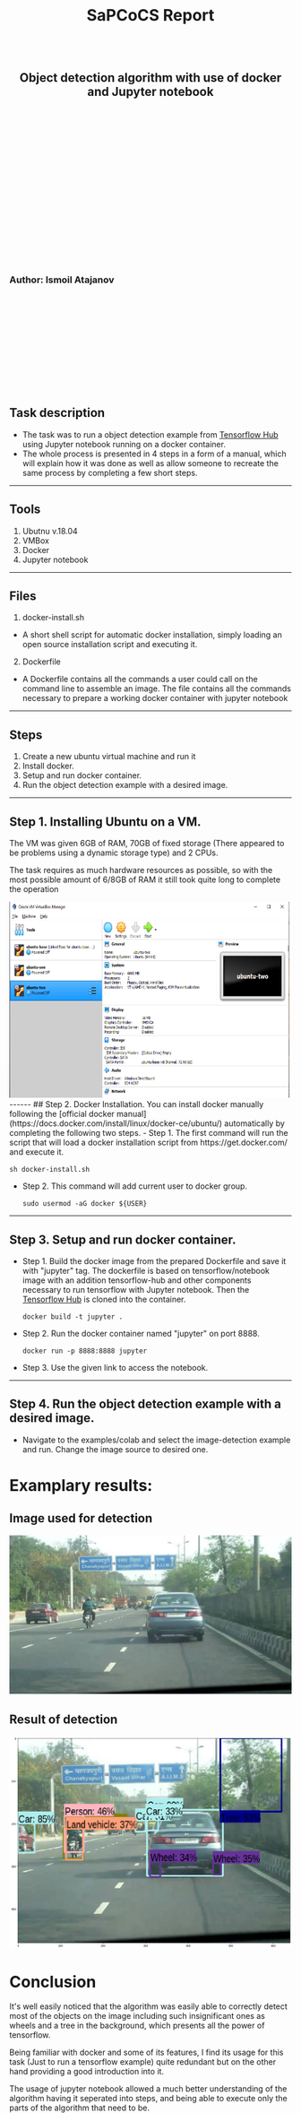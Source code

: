 <br/><br/><br/><br/><br/><br/><br/><br/>
<h1 align=center>SaPCoCS Report</h1><br/><br/>
<h2 align=center>Object detection algorithm with use of docker <br/>and Jupyter notebook</h2>
<br/><br/><br/><br/><br/><br/><br/><br/><br/><br/><br/><br/><br/><br/><br/><br/>
  <h3>Author: Ismoil Atajanov</h3>
  <br/><br/><br/><br/><br/><br/><br/><br/><br/><br/>
  
## Task description
- The task was to run a object detection example from [Tensorflow Hub](https://github.com/tensorflow/hub.git) using Jupyter notebook running on a docker container.
- The whole process is presented in 4 steps in a form of a manual, which will explain how it was done as well as allow someone to recreate the same process by completing a few short steps.
------
## Tools
1. Ubutnu v.18.04
2. VMBox
3. Docker
4. Jupyter notebook
------
## Files
1. docker-install.sh 
  - A short shell script for automatic docker installation, simply loading an open source installation script and executing it.
2. Dockerfile
  - A Dockerfile contains all the commands a user could call on the command line to assemble an image. The file contains all the commands necessary to prepare a working docker container with jupyter notebook
------
## Steps
1. Create a new ubuntu virtual machine and run it
2. Install docker.
3. Setup and run docker container.
4. Run the object detection example with a desired image.
------
## Step 1. Installing Ubuntu on a VM.
<p>The VM was given 6GB of RAM, 70GB of fixed storage (There appeared to be problems using a dynamic storage type) and 2 CPUs.</p>
<p>The task requires as much hardware resources as possible, so with the most possible amount of 6/8GB of RAM it still took quite long to complete the operation</p>
<img src="https://github.com/Ismail11270/docker-tensorflow/blob/master/images/vm-sh.png" height=350px width=500x/>
------
## Step 2. Docker Installation. You can install docker manually following the [official docker manual](https://docs.docker.com/install/linux/docker-ce/ubuntu/) automatically by completing the following two steps.
- Step 1. The first command will run the script that will load a docker installation script from https://get.docker.com/ and execute it.
  
  ```console
  sh docker-install.sh
  ```
  
  
- Step 2. This command will add current user to docker group.
  ```console
  sudo usermod -aG docker ${USER}
  ```
------
## Step 3. Setup and run docker container.
- Step 1. Build the docker image from the prepared Dockerfile and save it with "jupyter" tag. The dockerfile is based on tensorflow/notebook image with an addition tensorflow-hub and other components necessary to run tensorflow with Jupyter notebook. Then the [Tensorflow Hub](https://github.com/tensorflow/hub.git) is cloned into the container.

  ```console
  docker build -t jupyter . 
  ```
- Step 2. Run the docker container named "jupyter" on port 8888. 
  ```console
  docker run -p 8888:8888 jupyter
  ```
 - Step 3. Use the given link to access the notebook.
------
## Step 4. Run the object detection example with a desired image.
- Navigate to the examples/colab and select the image-detection example and run. Change the image source to desired one.

# Examplary results:

##  Image used for detection
  <img src="https://github.com/Ismail11270/docker-tensorflow/blob/master/images/image2undected.jpg?raw=true"/>
  
##  Result of detection
  <img src="https://github.com/Ismail11270/docker-tensorflow/blob/master/images/image2detected.png?raw=true"/>
  
# Conclusion
  <p>It's well easily noticed that the algorithm was easily able to correctly detect most of the objects on the image including such insignificant ones as wheels and a tree in the background, which presents all the power of tensorflow.</p> 
  <p>Being familiar with docker and some of its features, I find its usage for this task (Just to run a tensorflow example) quite redundant but on the other hand providing a good introduction into it.</p> 
  <p>The usage of jupyter notebook allowed a much better understanding of the algorithm having it seperated into steps, and being able to execute only the parts of the algorithm that need to be.</p>
  
## Source Code:
------
### docker-install.sh
  ```console
    
  #!/bin/sh

  sudo apt install curl -y
  curl -fsSL https://get.docker.com -o get-docker.sh
  sh get-docker.sh
  ```
------
### Dockerfile
  ```console
  FROM jupyter/tensorflow-notebook

  USER root

  RUN apt update
  RUN pip install pillow tf-nightly-gpu-2.0-preview tensorflow-hub
  RUN git clone https://github.com/tensorflow/hub.git

  EXPOSE 8888

  # Switch back to jovyan(Jupyter Notebook User) to avoid accidental container runs as root.
  USER $NB_UID

  CMD jupyter notebook
  ```





